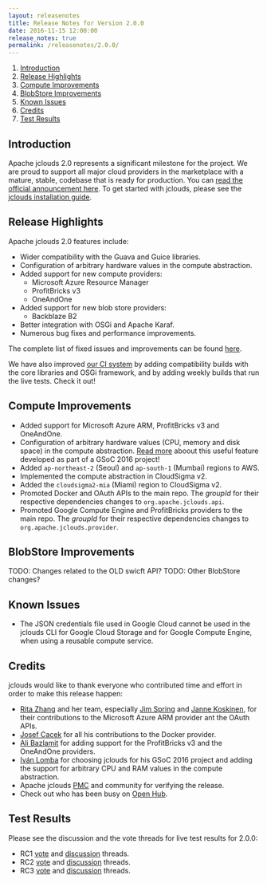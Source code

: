 ```yaml
---
layout: releasenotes
title: Release Notes for Version 2.0.0
date: 2016-11-15 12:00:00
release_notes: true
permalink: /releasenotes/2.0.0/
---
```


1. [Introduction](#intro)
1. [Release Highlights](#highlights)
1. [Compute Improvements](#computeimprovements)
1. [BlobStore Improvements](#blobstoreimprovements)
1. [Known Issues](#knownissues)
1. [Credits](#credits)
1. [Test Results](#test)

## <a id="intro"></a>Introduction

Apache jclouds 2.0 represents a significant milestone for the project. We are proud to support all major cloud providers in the marketplace with a mature, stable, codebase that is ready for production. You can [read the official announcement here](#). To get started with jclouds, please see the [jclouds installation guide](/start/install/).

## <a id="highlights"></a>Release Highlights

Apache jclouds 2.0 features include:

* Wider compatibility with the Guava and Guice libraries.
* Configuration of arbitrary hardware values in the compute abstraction.
* Added support for new compute providers:
  * Microsoft Azure Resource Manager
  * ProfitBricks v3
  * OneAndOne
* Added support for new blob store providers:
  * Backblaze B2
* Better integration with OSGi and Apache Karaf.
* Numerous bug fixes and performance improvements.

The complete list of fixed issues and improvements can be found [here](https://issues.apache.org/jira/secure/ReleaseNote.jspa?version=12327379&styleName=Html&projectId=12314430).

We have also improved [our CI system](https://jclouds.ci.cloudbees.com) by adding compatibility builds with the core libraries and OSGi framework, and by adding weekly builds that run the live tests. Check it out!

## <a id="computeimprovements"></a>Compute Improvements

* Added support for Microsoft Azure ARM, ProfitBricks v3 and OneAndOne.
* Configuration of arbitrary hardware values (CPU, memory and disk space) in the compute abstraction. [Read more](/blog/2016/08/22/arbitrary-cpu-ram/) aboout this useful feature developed as part of a GSoC 2016 project!
* Added `ap-northeast-2` (Seoul) and `ap-south-1` (Mumbai) regions to AWS.
* Implemented the compute abstraction in CloudSigma v2.
* Added the `cloudsigma2-mia` (Miami) region to CloudSigma v2.
* Promoted Docker and OAuth APIs to the main repo. The *groupId* for their respective dependencies changes to `org.apache.jclouds.api`.
* Promoted Google Compute Engine and ProfitBricks providers to the main repo. The *groupId* for their respective dependencies changes to `org.apache.jclouds.provider`.


## <a id="blobstoreimprovements"></a>BlobStore Improvements

TODO: Changes related to the OLD swicft API?
TODO: Other BlobStore changes?


## <a id="knownissues"></a> Known Issues

* The JSON credentials file used in Google Cloud cannot be used in the jclouds CLI for Google Cloud Storage and for Google Compute Engine, when using a reusable compute service.

## <a id="credits"></a>Credits

jclouds would like to thank everyone who contributed time and effort in order to make this release happen:

* [Rita Zhang](https://twitter.com/ritazzhang) and her team, especially [Jim Spring](https://twitter.com/jmspring) and [Janne Koskinen](https://twitter.com/jtjk), for their contributions to the Microsoft Azure ARM provider ant the OAuth APIs.
* [Josef Cacek](https://twitter.com/jckwart) for all his contributions to the Docker provider.
* [Ali Bazlamit](https://github.com/alibazlamit) for adding support for the ProfitBricks v3 and the OneAndOne providers.
* [Iván Lomba](https://twitter.com/ivanlomba) for choosing jclouds for his GSoC 2016 project and adding the support for arbitrary CPU and RAM values in the compute abstraction.
* Apache jclouds [PMC](http://people.apache.org/committers-by-project.html#jclouds-pmc) and community for verifying the release.
* Check out who has been busy on [Open Hub](https://www.openhub.net/p/jclouds/contributors?query=&sort=latest_commit).

## <a id="test"></a>Test Results

Please see the discussion and the vote threads for live test results for 2.0.0:

* RC1 [vote](https://lists.apache.org/thread.html/4ddd8f06e96d1b0493f55ae5fbe4e9c24d3180ad286b73a7603ef797@%3Cdev.jclouds.apache.org%3E) and [discussion](https://lists.apache.org/thread.html/02ae3551b5da6729c76a18fb3375a15f65a0e444cbded912b5c259f9@%3Cdev.jclouds.apache.org%3E) threads.
* RC2 [vote](https://lists.apache.org/thread.html/5cc14191a57dbbc40346223d80775236d75878858b11c129305834c4@%3Cdev.jclouds.apache.org%3E) and [discussion](https://lists.apache.org/thread.html/bf4339e17add0ec281965f7285fdfcf8a42ed8c3d30eccb6ec124de8@%3Cdev.jclouds.apache.org%3E) threads.
* RC3 [vote](https://lists.apache.org/thread.html/8e57ef987625311b82af4961557730363707c84aba0da05640ed5e6d@%3Cdev.jclouds.apache.org%3E) and [discussion](https://lists.apache.org/thread.html/7d56d66ba43bac352b383ca87d05e94f6aa9b9ed97fc212492c92fbb@%3Cdev.jclouds.apache.org%3E) threads.

